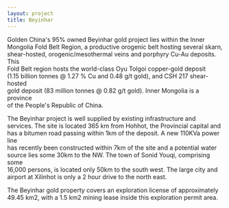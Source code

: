 ```yaml
---
layout: project
title: Beyinhar
---
```


Golden China's 95% owned Beyinhar gold project lies within the Inner\
Mongolia Fold Belt Region, a productive orogenic belt hosting several
skarn,\
shear-hosted, orogenic/mesothermal veins and porphyry Cu-Au deposits.
This\
Fold Belt region hosts the world-class Oyu Tolgoi copper-gold deposit\
(1.15 billion tonnes @ 1.27 % Cu and 0.48 g/t gold), and CSH 217
shear-hosted\
gold deposit (83 million tonnes @ 0.82 g/t gold). Inner Mongolia is a
province\
of the People's Republic of China.

The Beyinhar project is well supplied by existing infrastructure and\
services. The site is located 365 km from Hohhot, the Provincial capital
and\
has a bitumen road passing within 1km of the deposit. A new 110KVa power
line\
has recently been constructed within 7km of the site and a potential
water\
source lies some 30km to the NW. The town of Sonid Youqi, comprising
some\
16,000 persons, is located only 50km to the south west. The large city
and\
airport at Xilinhot is only a 2 hour drive to the north east.

The Beyinhar gold property covers an exploration license of
approximately\
49.45 km2, with a 1.5 km2 mining lease inside this exploration permit
area.
